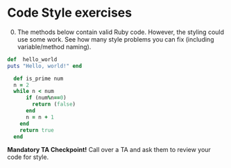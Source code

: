 # Code Style exercises

0. The methods below contain valid Ruby code. However, the styling could use some work. See how many style problems you can fix (including variable/method naming).

  ```ruby
  def  hello_world
  puts "Hello, world!" end
  ```

  ```ruby
    def is_prime num
    n = 2
    while n < num
        if (num%n==0)
          return (false)
        end
        n = n + 1
      end
      return true
    end
  ```

**Mandatory TA Checkpoint!** Call over a TA and ask them to review your code for style.
